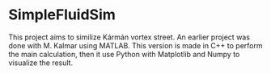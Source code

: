 # SimpleFluidSim

This project aims to similize Kármán vortex street.
An earlier project was done with M. Kalmar using MATLAB.
This version is made in C++ to perform the main calculation, then it use Python with Matplotlib and Numpy to visualize the result.
